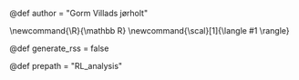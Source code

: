 @def author = "Gorm Villads jørholt"

\newcommand{\R}{\mathbb R}
\newcommand{\scal}[1]{\langle #1 \rangle}

@def generate_rss = false


@def prepath = "RL_analysis"
